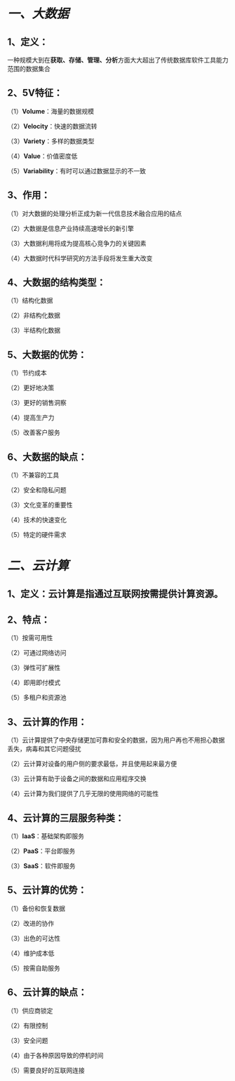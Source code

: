 # *一、大数据*

## 1、定义：

一种规模大到在**获取、存储、管理、分析**方面大大超出了传统数据库软件工具能力范围的数据集合

## 2、5V特征：

（1）**Volume**：海量的数据规模

（2）**Velocity**：快速的数据流转

（3）**Variety**：多样的数据类型

（4）**Value**：价值密度低

（5）**Variability**：有时可以通过数据显示的不一致

## 3、作用：

（1）对大数据的处理分析正成为新一代信息技术融合应用的结点
 
（2）大数据是信息产业持续高速增长的新引擎

（3）大数据利用将成为提高核心竞争力的关键因素

（4）大数据时代科学研究的方法手段将发生重大改变

## 4、大数据的结构类型：

（1）结构化数据

（2）非结构化数据

（3）半结构化数据

## 5、大数据的优势：

（1）节约成本

（2）更好地决策

（3）更好的销售洞察

（4）提高生产力

（5）改善客户服务

## 6、大数据的缺点：

（1）不兼容的工具

（2）安全和隐私问题

（3）文化变革的重要性

（4）技术的快速变化

（5）特定的硬件需求

# *二、云计算*

## 1、定义：云计算是指通过互联网按需提供计算资源。

## 2、特点：

（1）按需可用性

（2）可通过网络访问

（3）弹性可扩展性

（4）即用即付模式

（5）多租户和资源池

## 3、云计算的作用：

（1）云计算提供了中央存储更加可靠和安全的数据，因为用户再也不用担心数据丢失，病毒和其它问题侵扰

（2）云计算对设备的用户侧的要求最低，并且使用起来最方便

（3）云计算有助于设备之间的数据和应用程序交换

（4）云计算为我们提供了几乎无限的使用网络的可能性

## 4、云计算的三层服务种类：

（1）**IaaS**：基础架构即服务

（2）**PaaS**：平台即服务

（3）**SaaS**：软件即服务

## 5、云计算的优势：

（1）备份和恢复数据

（2）改进的协作

（3）出色的可达性

（4）维护成本低

（5）按需自助服务

## 6、云计算的缺点：

（1）供应商锁定

（2）有限控制

（3）安全问题

（4）由于各种原因导致的停机时间

（5）需要良好的互联网连接
